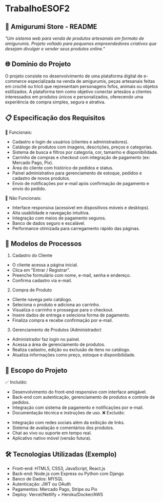 # TrabalhoESOF2
## 🧶 Amigurumi Store - README
_"Um sistema web para venda de produtos artesanais em formato de amigurumis. Projeto voltado para pequenos empreendedores criativos que desejam divulgar e vender seus produtos online."_

## 🌐 Domínio do Projeto
O projeto consiste no desenvolvimento de uma plataforma digital de e-commerce especializada na venda de amigurumis, peças artesanais feitas em crochê ou tricô que representam personagens fofos, animais ou objetos estilizados. A plataforma tem como objetivo conectar artesãos a clientes interessados em produtos únicos e personalizados, oferecendo uma experiência de compra simples, segura e atrativa.

## 📋 Especificação dos Requisitos
🔹 Funcionais:
- Cadastro e login de usuários (clientes e administradores).
- Catálogo de produtos com imagens, descrições, preços e categorias.
- Sistema de busca e filtros por categoria, cor, tamanho e disponibilidade.
- Carrinho de compras e checkout com integração de pagamento (ex: Mercado Pago, Pix).
- Área do cliente com histórico de pedidos e status.
- Painel administrativo para gerenciamento de estoque, pedidos e cadastro de novos produtos.
- Envio de notificações por e-mail após confirmação de pagamento e envio do pedido.

🔹 Não Funcionais:
- Interface responsiva (acessível em dispositivos móveis e desktops).
- Alta usabilidade e navegação intuitiva.
- Integração com meios de pagamento seguros.
- Banco de dados seguro e escalável.
- Performance otimizada para carregamento rápido das páginas.

## 🔄 Modelos de Processos
1. Cadastro do Cliente
* O cliente acessa a página inicial.
* Clica em "Entrar / Registrar".
* Preenche formulário com nome, e-mail, senha e endereço.
* Confirma cadastro via e-mail.

2. Compra de Produto
* Cliente navega pelo catálogo.
* Seleciona o produto e adiciona ao carrinho.
* Visualiza o carrinho e prossegue para o checkout.
* Insere dados de entrega e seleciona forma de pagamento.
* Finaliza compra e recebe confirmação por e-mail.

3. Gerenciamento de Produtos (Administrador)
* Administrador faz login no painel.
* Acessa a área de gerenciamento de produtos.
* Realiza cadastro, edição ou exclusão de itens no catálogo.
* Atualiza informações como preço, estoque e disponibilidade.

## 🎯 Escopo do Projeto
✅ Incluído:
+ Desenvolvimento do front-end responsivo com interface amigável.
+ Back-end com autenticação, gerenciamento de produtos e controle de pedidos.
+ Integração com sistema de pagamento e notificações por e-mail.
+ Documentação técnica e instruções de uso.
❌ Excluído:
- Integração com redes sociais além da exibição de links.
- Sistema de avaliação e comentários dos produtos.
- Chat ao vivo ou suporte em tempo real.
- Aplicativo nativo móvel (versão futura).

## 🛠️ Tecnologias Utilizadas (Exemplo)
- Front-end: HTML5, CSS3, JavaScript, React.js
- Back-end: Node.js com Express ou Python com Django
- Banco de Dados: MYSQL
- Autenticação: JWT ou OAuth
- Pagamentos: Mercado Pago, Stripe ou Pix
- Deploy: Vercel/Netlify + Heroku/Docker/AWS
